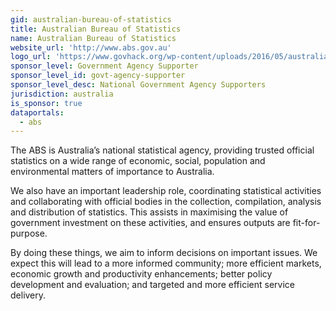 ```yaml
---
gid: australian-bureau-of-statistics
title: Australian Bureau of Statistics
name: Australian Bureau of Statistics
website_url: 'http://www.abs.gov.au'
logo_url: 'https://www.govhack.org/wp-content/uploads/2016/05/australian_bureau_of_statistics.png'
sponsor_level: Government Agency Supporter
sponsor_level_id: govt-agency-supporter
sponsor_level_desc: National Government Agency Supporters
jurisdiction: australia
is_sponsor: true
dataportals:
  - abs
---
```


The ABS is Australia’s national statistical agency, providing trusted official statistics on a wide range of economic, social, population and environmental matters of importance to Australia.

We also have an important leadership role, coordinating statistical activities and collaborating with official bodies in the collection, compilation, analysis and distribution of statistics. This assists in maximising the value of government investment on these activities, and ensures outputs are fit-for-purpose.

By doing these things, we aim to inform decisions on important issues. We expect this will lead to a more informed community; more efficient markets, economic growth and productivity enhancements; better policy development and evaluation; and targeted and more efficient service delivery.